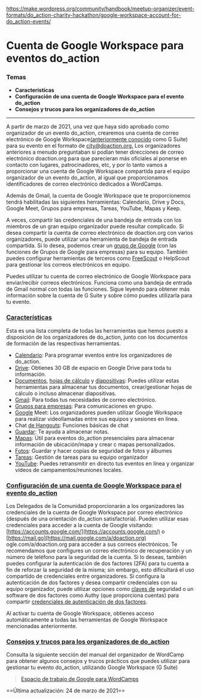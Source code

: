 https://make.wordpress.org/community/handbook/meetup-organizer/event-formats/do_action-charity-hackathon/google-workspace-account-for-do_action-events/

# Cuenta de Google Workspace para eventos do_action

### Temas
- **Características**
- **Configuración de una cuenta de Google Workspace para el evento do_action**
- **Consejos y trucos para los organizadores de do_action**

---

A partir de marzo de 2021, una vez que haya sido aprobado como organizador de un evento do_action, crearemos una cuenta de correo electrónico de Google Workspace[(anteriormente conocido](https://cloud.google.com/blog/products/workspace/introducing-google-workspace) como G Suite) para su evento en el formato de [city@doaction.org.](mailto:city@doaction.org) Los organizadores anteriores a menudo preguntaban si podían tener direcciones de correo electrónico doaction.org para que parecieran más oficiales al ponerse en contacto con lugares, patrocinadores, etc, y por lo tanto vamos a proporcionar una cuenta de Google Workspace compartida para el equipo organizador de un evento do_action, al igual que proporcionamos identificadores de correo electrónico dedicados a WordCamps.

Además de Gmail, la cuenta de Google Workspace que te proporcionemos tendrá habilitadas las siguientes herramientas: Calendario, Drive y Docs, Google Meet, Grupos para empresas, Tareas, YouTube, Mapas y Keep.

A veces, compartir las credenciales de una bandeja de entrada con los miembros de un gran equipo organizador puede resultar complicado. Si desea compartir la cuenta de correo electrónico de doaction.org con varios organizadores, puede utilizar una herramienta de bandeja de entrada compartida. Si lo desea, podemos crear un [grupo de Google](https://support.google.com/a/answer/167430?hl=en) (con las funciones de Grupos de Google para empresas) para su equipo. También puedes configurar herramientas de terceros como [FreeScout](https://github.com/freescout-helpdesk/freescout/wiki/Fetching-Emails#g-suite) o HelpScout para gestionar los correos electrónicos en equipo.

Puedes utilizar tu cuenta de correo electrónico de Google Workspace para enviar/recibir correos electrónicos. Funciona como una bandeja de entrada de Gmail normal con todas las funciones. Sigue leyendo para obtener más información sobre la cuenta de G Suite y sobre cómo puedes utilizarla para tu evento.

### [Características](https://make.wordpress.org/community/handbook/meetup-organizer/event-formats/do_action-charity-hackathon/google-workspace-account-for-do_action-events/#features)

Esta es una lista completa de todas las herramientas que hemos puesto a disposición de los organizadores de do_action, junto con los documentos de formación de las respectivas herramientas.

- [Calendario](https://support.google.com/a/users/answer/9247501): Para programar eventos entre los organizadores de do_action.
- [Drive](https://support.google.com/a/users/answer/9282958): Obtienes 30 GB de espacio en Google Drive para toda tu información.
- [Documentos](https://support.google.com/a/users/answer/9282664), [hojas de cálculo](https://support.google.com/a/users/answer/9282959) y [diapositivas](https://support.google.com/a/users/answer/9282488): Puedes utilizar estas herramientas para almacenar tus documentos, crear/gestionar hojas de cálculo o incluso almacenar diapositivas.
- [Gmail](https://support.google.com/a/users/answer/9259748): Para todas tus necesidades de correo electrónico.
- [Grupos para empresas](https://support.google.com/a/answer/33329?hl=en): Para comunicaciones en grupo.
- [Google](https://support.google.com/a/users/answer/9282720) Meet: Los organizadores pueden utilizar Google Workspace para realizar videollamadas entre sus equipos y sesiones en línea.
- Chat [de Hangouts](https://hangouts.google.com/): Funciones básicas de chat
- [Guardar](https://support.google.com/a/users/answer/9991367?visit_id=637320337704389002-3865186902&rd=1): Te ayuda a almacenar notas.
- [Mapas](https://www.google.com/maps): Útil para eventos do_action presenciales para almacenar información de ubicación/mapa y crear c mapas personalizados.
- [Fotos](https://support.google.com/photos#topic=6128818): Guardar y hacer copias de seguridad de fotos y álbumes
- [Tareas](https://support.google.com/a/users/answer/9991367?visit_id=637320337704389002-3865186902&rd=1): Gestión de tareas para su equipo organizador
- [YouTube](https://support.google.com/youtube/?hl=en#topic=9257498): Puedes retransmitir en directo tus eventos en línea y organizar vídeos de campamentos/reuniones locales.

### [Configuración de una cuenta de Google Workspace para el evento do_action](https://make.wordpress.org/community/handbook/meetup-organizer/event-formats/do_action-charity-hackathon/google-workspace-account-for-do_action-events/#setting-up-a-google-workspace-account-for-your-do_action-event)

Los Delegados de la Comunidad proporcionarán a los organizadores las credenciales de la cuenta de Google Workspace por correo electrónico (después de una orientación do_action satisfactoria). Pueden utilizar esas credenciales para acceder a la cuenta de Google visitando: [https://accounts.google.com/](https://accounts.google.com/) o [https://mail.go](https://mail.google.com/a/doaction.org) ogle.com/a/doaction.org para acceder a sus correos electrónicos. Te recomendamos que configures un correo electrónico de recuperación y un número de teléfono para la seguridad de la cuenta. Si lo deseas, también puedes configurar la autenticación de dos factores (2FA) para tu cuenta a fin de reforzar la seguridad de la misma; sin embargo, esto dificultará el uso compartido de credenciales entre organizadores. Si configura la autenticación de dos factores y desea compartir credenciales con su equipo organizador, puede utilizar opciones como [claves de](https://support.google.com/accounts/answer/6103523) seguridad o un software de dos factores como Authy (que proporciona cuentas) para compartir [credenciales de autenticación de dos factores](https://authy.com/guides/googleandgmail/).

Al activar tu cuenta de Google Workspace, obtienes acceso automáticamente a todas las herramientas de Google Workspace mencionadas anteriormente.

### [Consejos y trucos para los organizadores de do_action](https://make.wordpress.org/community/handbook/meetup-organizer/event-formats/do_action-charity-hackathon/google-workspace-account-for-do_action-events/#tips-and-tricks-for-do_action-organizers)

Consulta la siguiente sección del manual del organizador de WordCamp para obtener algunos consejos y trucos prácticos que puedes utilizar para gestionar tu evento do_action, utilizando Google Workspace (G Suite)

> [Espacio de trabajo de Google para WordCamps](https://make.wordpress.org/community/handbook/wordcamp-organizer/first-steps/web-presence/g-suite-for-wordcamps/)

==Última actualización: 24 de marzo de 2021==